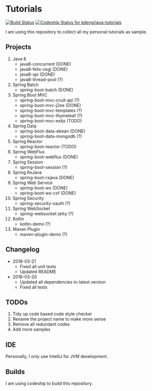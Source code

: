 # Tutorials

[![Build Status](https://travis-ci.org/kdeng/java-tutorials.svg?branch=master)](https://travis-ci.org/kdeng/java-tutorials)
[ ![Codeship Status for kdeng/java-tutorials](https://app.codeship.com/projects/628277c0-a6ef-0135-3693-628cb9f9fc45/status?branch=master)](https://app.codeship.com/projects/255686)

I am using this repository to collect all my personal tutorials as sample.

## Projects

1. Java 8
    - java8-concurrent (DONE)
    - java8-felix-osgi (DONE)
    - java8-spi (DONE)
    - java8-thread-pool (?)
2. Spring Batch
    - spring-boot-batch (DONE)
3. Spring Boot MVC
    - spring-boot-mvc-crud-api (?)
    - spring-boot-mvc-j2ee (DONE)
    - spring-boot-mvc-templates (?)
    - spring-boot-mvc-thymeleaf (?)
    - spring-boot-mvc-extjs (TODO)
4. Spring Data
    - spring-boot-data-ebean (DONE)
    - spring-boot-data-mongodb (?)
5. Spring Reactor
    - spring-boot-reactor (TODO)
6. Spring WebFlux
    - spring-boot-webflux (DONE)
7. Spring Session
    - spring-boot-session (?)
8. Spring RxJava
    - spring-boot-rxjava (DONE)
9. Spring Web Service
    - spring-boot-ws (DONE)
    - spring-boot-ws-cxf (DONE)
10. Spring Security
    - spring-security-oauth (?)
11. Spring WebSocket
    - spring-websocket-jetty (?)
12. Kotlin
    - kotlin-demo (?)
13. Maven Plugin
    - maven-plugin-demo (?)

## Changelog
* 2018-03-21
    * Fixed all unit tests
    * Updated README
* 2018-03-20
    * Updated all dependencies to latest version
    * Fixed all tests

## TODOs
1. Tidy up code based code style checker
2. Rename the project name to make more sense
3. Remove all redundant codes
4. Add more samples

## IDE
Personally, I only use IntelliJ for JVM development.

## Builds
I am using codeship to build this repository.



